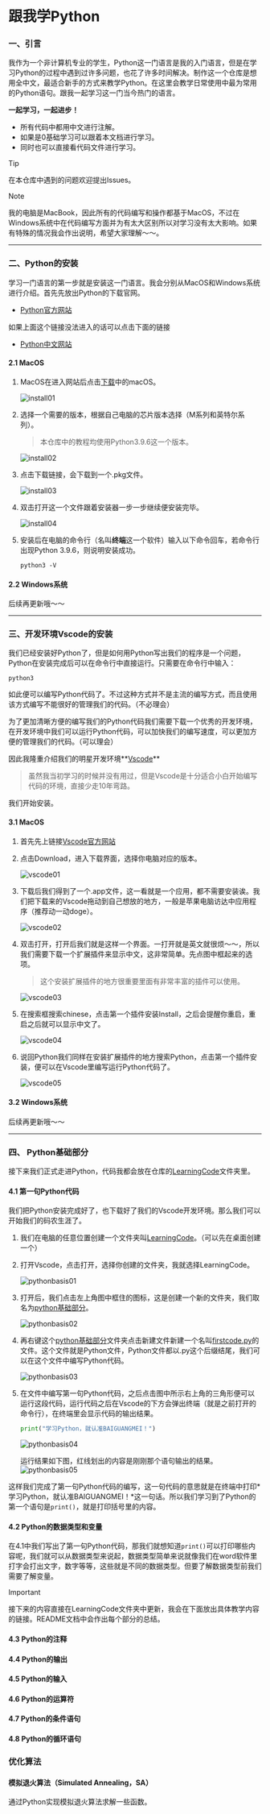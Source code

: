 # 跟我学Python

### 一、引言

我作为一个非计算机专业的学生，Python这一门语言是我的入门语言，但是在学习Python的过程中遇到过许多问题，也花了许多时间解决。制作这一个仓库是想用全中文，最适合新手的方式来教学Python。在这里会教学日常使用中最为常用的Python语句。跟我一起学习这一门当今热门的语言。

**一起学习，一起进步！**

- 所有代码中都用中文进行注解。
- 如果是0基础学习可以跟着本文档进行学习。
- 同时也可以直接看代码文件进行学习。

> [!TIP]
>
> 在本仓库中遇到的问题欢迎提出Issues。

> [!NOTE]
>
> 我的电脑是MacBook，因此所有的代码编写和操作都基于MacOS，不过在Windows系统中在代码编写方面并为有太大区别所以对学习没有太大影响。如果有特殊的情况我会作出说明，希望大家理解～～。

---

### 二、Python的安装

学习一门语言的第一步就是安装这一门语言。我会分别从MacOS和Windows系统进行介绍。首先先放出Python的下载官网。

- [Python官方网站](https://www.python.org/downloads/)

如果上面这个链接没法进入的话可以点击下面的链接

- [Python中文网站](http://python.p2hp.com/downloads/)

#### 2.1 MacOS

1. MacOS在进入网站后点击<u>下载</u>中的macOS。

   ![install01](Image/install01.png)

2. 选择一个需要的版本，根据自己电脑的芯片版本选择（M系列和英特尔系列）。

   > 本仓库中的教程均使用Python3.9.6这一个版本。

   ![install02](Image/install02.png)

3. 点击下载链接，会下载到一个.pkg文件。

   ![install03](Image/install03.png)

4. 双击打开这一个文件跟着安装器一步一步继续便安装完毕。

   ![install04](Image/install04.png)

5. 安装后在电脑的命令行（名叫**终端**这一个软件）输入以下命令回车，若命令行出现Python 3.9.6，则说明安装成功。

   ```shell
   python3 -V
   ```

#### 2.2 Windows系统

后续再更新哦～～

---

### 三、开发环境Vscode的安装

我们已经安装好Python了，但是如何用Python写出我们的程序是一个问题，Python在安装完成后可以在命令行中直接运行。只需要在命令行中输入：

```shell
python3
```

如此便可以编写Python代码了。不过这种方式并不是主流的编写方式，而且使用该方式编写不能很好的管理我们的代码。（不必理会）

为了更加清晰方便的编写我们的Python代码我们需要下载一个优秀的开发环境，在开发环境中我们可以运行Python代码，可以加快我们的编写速度，可以更加方便的管理我们的代码。（可以理会）

因此我隆重介绍我们的明星开发环境**<u>Vscode</u>**

> 虽然我当初学习的时候并没有用过，但是Vscode是十分适合小白开始编写代码的环境，直接少走10年弯路。

我们开始安装。

#### 3.1 MacOS

1. 首先先上链接[Vscode官方网站](https://code.visualstudio.com)

2. 点击Download，进入下载界面，选择你电脑对应的版本。

   ![vscode01](Image/vscode01.png)

3. 下载后我们得到了一个.app文件，这一看就是一个应用，都不需要安装诶。我们把下载来的Vscode拖动到自己想放的地方，一般是苹果电脑访达中应用程序（推荐动一动doge）。

   ![vscode02](Image/vscode02.png)

4. 双击打开，打开后我们就是这样一个界面。一打开就是英文就很烦～～，所以我们需要下载一个扩展插件来显示中文，这非常简单。先点图中框起来的选项。

   > 这个安装扩展插件的地方很重要里面有非常丰富的插件可以使用。

   ![vscode03](Image/vscode03.png)

5. 在搜索框搜索chinese，点击第一个插件安装Install，之后会提醒你重启，重启之后就可以显示中文了。

   ![vscode04](Image/vscode04.png)

6. 说回Python我们同样在安装扩展插件的地方搜索Python，点击第一个插件安装，便可以在Vscode里编写运行Python代码了。

   ![vscode05](Image/vscode05.png)

#### 3.2 Windows系统

后续再更新哦～～

---

### 四、 Python基础部分

接下来我们正式走进Python，代码我都会放在仓库的<u>LearningCode</u>文件夹里。

#### 4.1 第一句Python代码

我们把Python安装完成好了，也下载好了我们的Vscode开发环境。那么我们可以开始我们的码农生涯了。

1. 我们在电脑的任意位置创建一个文件夹叫<u>LearningCode</u>。（可以先在桌面创建一个）

2. 打开Vscode，点击打开，选择你创建的文件夹，我就选择LearningCode。

   ![pythonbasis01](Image/pythonbasis01.png)

3. 打开后，我们点击左上角图中框住的图标，这是创建一个新的文件夹，我们取名为<u>python基础部分</u>。

   ![pythonbasis02](Image/pythonbasis02.png)

4. 再右键这个<u>python基础部分</u>文件夹点击新建文件新建一个名叫<u>firstcode.py</u>的文件。这个文件就是Python文件，Python文件都以.py这个后缀结尾，我们可以在这个文件中编写Python代码。

   ![pythonbasis03](Image/pythonbasis03.png)

5. 在文件中编写第一句Python代码，之后点击图中所示右上角的三角形便可以运行这段代码，运行代码之后在Vscode的下方会弹出终端（就是之前打开的命令行），在终端里会显示代码的输出结果。

   ```python
   print("学习Python，就认准BAIGUANGMEI！")
   ```

   ![pythonbasis04](Image/pythonbasis04.png)

   运行结果如下图，红线划出的内容是刚刚那个语句输出的结果。![pythonbasis05](Image/pythonbasis05.png)

这样我们完成了第一句Python代码的编写，这一句代码的意思就是在终端中打印*学习Python，就认准BAIGUANGMEI！*这一句话。所以我们学习到了Python的第一个语句是`print()`，就是打印括号里的内容。

#### 4.2 Python的数据类型和变量

在4.1中我们写出了第一句Python代码，那我们就想知道`print()`可以打印哪些内容呢，我们就可以从数据类型来说起，数据类型简单来说就像我们在word软件里打字会打出文字，数字等等，这些就是不同的数据类型。但要了解数据类型前我们需要了解变量。

> [!IMPORTANT]
>
> 接下来的内容直接在LearningCode文件夹中更新，我会在下面放出具体教学内容的链接。README文档中会作出每个部分的总结。

#### 4.3 Python的注释

#### 4.4 Python的输出

#### 4.5 Python的输入

#### 4.6 Python的运算符

#### 4.7 Python的条件语句

#### 4.8 Python的循环语句

### 优化算法

#### 模拟退火算法（Simulated  Annealing，SA）

通过Python实现模拟退火算法求解一些函数。

